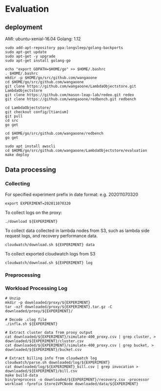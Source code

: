 # Evaluation

## deployment

AMI: ubuntu-xenial-16.04
Golang: 1.12

~~~
sudo add-apt-repository ppa:longsleep/golang-backports
sudo apt-get update
sudo apt-get -y upgrade
sudo apt-get install golang-go

echo "export GOPATH=$HOME/go" >> $HOME/.bashrc
. $HOME/.bashrc
mkdir -p $HOME/go/src/github.com/wangaoone
cd $HOME/go/src/github.com/wangaoone
git clone https://github.com/wangaoone/LambdaObjectstore.git LambdaObjectstore
git clone https://github.com/mason-leap-lab/redeo.git redeo
git clone https://github.com/wangaoone/redbench.git redbench

cd LambdaObjectstore/
git checkout config/[tianium]
git pull
cd src
go get

cd $HOME/go/src/github.com/wangaoone/redbench
go get

sudo apt install awscli
cd $HOME/go/src/github.com/wangaoone/LambdaObjectstore/evaluation
make deploy
~~~

## Data processing

### Collecting

For specified experiment prefix in date format: e.g. 202011070320

~~~
export EXPERIMENT=202011070320
~~~

To collect logs on the proxy:

~~~
./download ${EXPERIMENT}
~~~

To collect data collected in lambda nodes from S3, such as lambda side request logs, and recovery performance data.

~~~
cloudwatch/download.sh ${EXPERIMENT} data
~~~

To collect exported cloudwatch logs from S3

~~~
cloudwatch/download.sh ${EXPERIMENT} log
~~~

### Preprocessing


### Workload Processing Log

~~~
# Unzip
mkdir -p downloaded/proxy/${EXPERIMENT}
tar -xzf downloaded/proxy/${EXPERIMENT}.tar.gz -C downloaded/proxy/${EXPERIMENT}/

# Decode .clog file
./infla.sh ${EXPERIMENT}

# Extract cluster data from proxy output
cat downloaded/${EXPERIMENT}/simulate-400_proxy.csv | grep cluster, > downloaded/${EXPERIMENT}/cluster.csv
cat downloaded/${EXPERIMENT}/simulate-400_proxy.csv | grep bucket, > downloaded/${EXPERIMENT}/bucket.csv

# Extract billing info from cloudwatch log
cloudwatch/parse.sh downloaded/log/${EXPERIMENT}
cat downloaded/log/${EXPERIMENT}_bill.csv | grep invocation > downloaded/${EXPERIMENT}/bill.csv
make build-data
bin/preprocess -o downloaded/${EXPERIMENT}/recovery.csv -processor workload -fprefix Store1VPCNode downloaded/data/${EXPERIMENT}
~~~